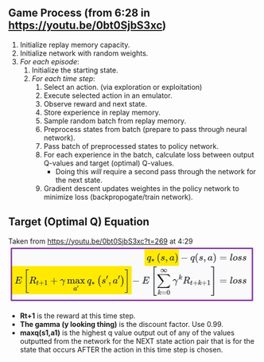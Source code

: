 ## Game Process (from 6:28 in https://youtu.be/0bt0SjbS3xc)
1. Initialize replay memory capacity.
2. Initialize network with random weights.
3. *For each episode*:
    1. Initialize the starting state.
    2. *For each time step*:
        1. Select an action. (via exploration or exploitation)
        2. Execute selected action in an emulator.
        3. Observe reward and next state.
        4. Store experience in replay memory.
        5. Sample random batch from replay memory.
        6. Preprocess states from batch (prepare to pass through neural network).
        7. Pass batch of preprocessed states to policy network.
        8. For each experience in the batch, calculate loss between output Q-values and target (optimal) Q-values.
            - Doing this *will* require a second pass through the network for the next state.
        9. Gradient descent updates weightes in the policy network to minimize loss (backpropogate/train network).

## Target (Optimal Q) Equation
Taken from https://youtu.be/0bt0SjbS3xc?t=269 at 4:29  
![target q](./target_q.png)
- **Rt+1** is the reward at this time step.
- **The gamma (y looking thing)** is the discount factor. Use 0.99.
- **maxq(s1,a1)** is the highest q value output out of any of the values outputted from the network for the NEXT state action pair that is for the state that occurs AFTER the action in this time step is chosen.